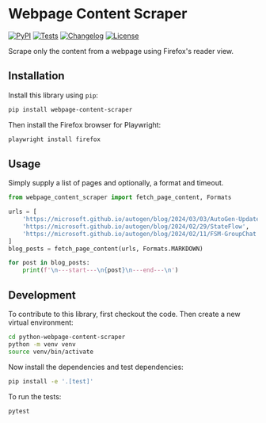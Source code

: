 # Webpage Content Scraper

[![PyPI](https://img.shields.io/pypi/v/webpage-content-scraper.svg)](https://pypi.org/project/webpage-content-scraper/)
[![Tests](https://github.com/ryan-blunden/python-webpage-content-scraper/actions/workflows/test.yml/badge.svg)](https://github.com/ryan-blunden/python-webpage-content-scraper/actions/workflows/test.yml)
[![Changelog](https://img.shields.io/github/v/release/ryan-blunden/python-webpage-content-scraper?include_prereleases&label=changelog)](https://github.com/ryan-blunden/python-webpage-content-scraper/releases)
[![License](https://img.shields.io/badge/license-Apache%202.0-blue.svg)](https://github.com/ryan-blunden/python-webpage-content-scraper/blob/main/LICENSE)

Scrape only the content from a webpage using Firefox's reader view.

## Installation

Install this library using `pip`:
```bash
pip install webpage-content-scraper
```

Then install the Firefox browser for Playwright:

```bash
playwright install firefox
```

## Usage

Simply supply a list of pages and optionally, a format and timeout.

```python
from webpage_content_scraper import fetch_page_content, Formats

urls = [
    'https://microsoft.github.io/autogen/blog/2024/03/03/AutoGen-Update',
    'https://microsoft.github.io/autogen/blog/2024/02/29/StateFlow',
    'https://microsoft.github.io/autogen/blog/2024/02/11/FSM-GroupChat'
]
blog_posts = fetch_page_content(urls, Formats.MARKDOWN)

for post in blog_posts:
    print(f'\n---start---\n{post}\n---end---\n')

```

## Development

To contribute to this library, first checkout the code. Then create a new virtual environment:
```bash
cd python-webpage-content-scraper
python -m venv venv
source venv/bin/activate
```
Now install the dependencies and test dependencies:
```bash
pip install -e '.[test]'
```
To run the tests:
```bash
pytest
```

